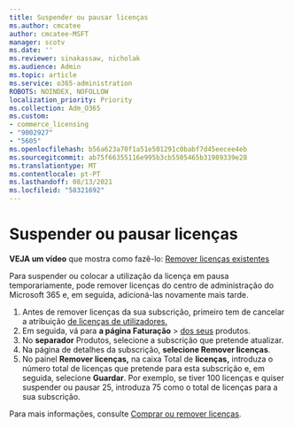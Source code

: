 ```yaml
---
title: Suspender ou pausar licenças
ms.author: cmcatee
author: cmcatee-MSFT
manager: scotv
ms.date: ''
ms.reviewer: sinakassaw, nicholak
ms.audience: Admin
ms.topic: article
ms.service: o365-administration
ROBOTS: NOINDEX, NOFOLLOW
localization_priority: Priority
ms.collection: Adm_O365
ms.custom:
- commerce_licensing
- "9002927"
- "5605"
ms.openlocfilehash: b56a623a70f1a51e501291c0babf7d45eecee4eb
ms.sourcegitcommit: ab75f66355116e995b3cb5505465b31989339e28
ms.translationtype: MT
ms.contentlocale: pt-PT
ms.lasthandoff: 08/13/2021
ms.locfileid: "58321692"
---
```

# <a name="suspend-or-pause-licenses"></a>Suspender ou pausar licenças

**VEJA um vídeo** que mostra como fazê-lo: [Remover licenças existentes](https://go.microsoft.com/fwlink/p/?linkid=2154938)

Para suspender ou colocar a utilização da licença em pausa temporariamente, pode remover licenças do centro de administração do Microsoft 365 e, em seguida, adicioná-las novamente mais tarde.

1. Antes de remover licenças da sua subscrição, primeiro tem de cancelar a atribuição [de licenças de utilizadores.](https://docs.microsoft.com/microsoft-365/admin/manage/remove-licenses-from-users)
2. Em seguida, vá para **a página Faturação**  >  [dos seus](https://go.microsoft.com/fwlink/p/?linkid=842054) produtos.
3. No **separador** Produtos, selecione a subscrição que pretende atualizar.
4. Na página de detalhes da subscrição, **selecione Remover licenças**.
5. No painel **Remover licenças,** na caixa Total de **licenças,** introduza o número total de licenças que pretende para esta subscrição e, em seguida, selecione **Guardar**. Por exemplo, se tiver 100 licenças e quiser suspender ou pausar 25, introduza 75 como o total de licenças para a sua subscrição.

Para mais informações, consulte [Comprar ou remover licenças](https://docs.microsoft.com/microsoft-365/commerce/licenses/buy-licenses).
